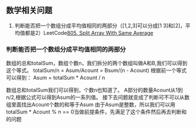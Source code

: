 ## 数学相关问题

1. 判断能否把一个数组分成平均值相同的两部分（\[1,2,3\]可以分成\[1 3\]和\[2]，平均值都是2）LeetCode[805. Split Array With Same Average](https://leetcode.com/problems/split-array-with-same-average/)
    
### 判断能否把一个数组分成平均值相同的两部分
数组的总和totalSum，数组个数n，我们拆分的两个数组叫做A和B,我们可以得到这个等式。
totalSum/n = Asum/Acount = Bsum/(n - Acount)
根据前一个等式可以得到：
Asum = totalSum * Acount / n

数组总和totalSum我们可以得到，个数n也知道了。
A部分的数量Acount从1到n/2,根据公式可以得到Asum的一系列值。
接下去问题就变成了判断可不可以从数组里面找出Acount个数的和等于Asum
由于Asum是整数，所以我们可以用totalSum * Acount % n == 0当做前提条件，先满足了这个条件然后再去判断和的问题


